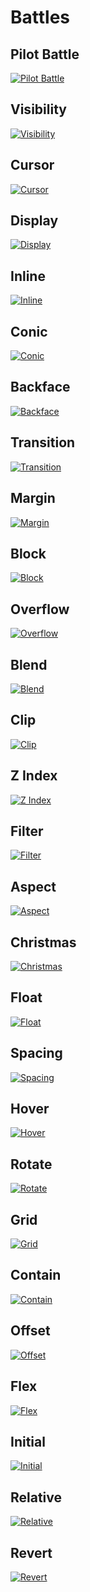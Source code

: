 # Battles

## Pilot Battle

[![Pilot Battle](../assets/battles-targets/battle-01.png)](./01-Pilot-Battle.md)

## Visibility

[![Visibility](../assets/battles-targets/battle-02.png)](./02-Visibility.md)

## Cursor

[![Cursor](../assets/battles-targets/battle-03.png)](./03-Cursor.md)

## Display

[![Display](../assets/battles-targets/battle-04.png)](./04-Display.md)

## Inline

[![Inline](../assets/battles-targets/battle-05.png)](./05-Inline.md)

## Conic

[![Conic](../assets/battles-targets/battle-06.png)](./06-Conic.md)

## Backface

[![Backface](../assets/battles-targets/battle-07.png)](./07-Backface.md)

## Transition

[![Transition](../assets/battles-targets/battle-08.png)](./08-Transition.md)

## Margin

[![Margin](../assets/battles-targets/battle-09.png)](./09-Margin.md)

## Block

[![Block](../assets/battles-targets/battle-10.png)](./10-Block.md)

## Overflow

[![Overflow](../assets/battles-targets/battle-11.png)](./11-Overflow.md)

## Blend

[![Blend](../assets/battles-targets/battle-12.png)](./12-Blend.md)

## Clip

[![Clip](../assets/battles-targets/battle-13.png)](./13-Clip.md)

## Z Index

[![Z Index](../assets/battles-targets/battle-14.png)](./14-ZIndex.md)

## Filter

[![Filter](../assets/battles-targets/battle-15.png)](./15-Filter.md)

## Aspect

[![Aspect](../assets/battles-targets/battle-16.png)](./16-Aspect.md)

## Christmas

[![Christmas](../assets/battles-targets/battle-17.png)](./17-Christmas.md)

## Float

[![Float](../assets/battles-targets/battle-18.png)](./18-Float.md)

## Spacing

[![Spacing](../assets/battles-targets/battle-19.png)](./19-Spacing.md)

## Hover

[![Hover](../assets/battles-targets/battle-20.png)](./20-Hover.md)

## Rotate

[![Rotate](../assets/battles-targets/battle-21.png)](./21-Rotate.md)

## Grid

[![Grid](../assets/battles-targets/battle-22.png)](./22-Grid.md)

## Contain

[![Contain](../assets/battles-targets/battle-23.png)](./23-Contain.md)

## Offset

[![Offset](../assets/battles-targets/battle-24.png)](./24-Offset.md)

## Flex

[![Flex](../assets/battles-targets/battle-25.png)](./25-Flex.md)

## Initial

[![Initial](../assets/battles-targets/battle-26.png)](./26-Initial.md)

## Relative

[![Relative](../assets/battles-targets/battle-27.png)](./27-Relative.md)

## Revert

[![Revert](../assets/battles-targets/battle-28.png)](./28-Revert.md)
